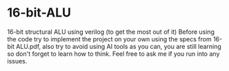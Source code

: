 # 16-bit-ALU
16-bit structural ALU using verilog
(to get the most out of it) Before using the code try to implement the project on your own using the specs from 16-bit ALU.pdf, also try to avoid using AI tools as you can, you are still learning so don't forget to learn how to think.
Feel free to ask me if you run into any issues.
